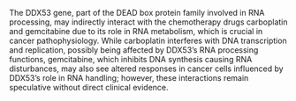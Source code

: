 The DDX53 gene, part of the DEAD box protein family involved in RNA processing, may indirectly interact with the chemotherapy drugs carboplatin and gemcitabine due to its role in RNA metabolism, which is crucial in cancer pathophysiology. While carboplatin interferes with DNA transcription and replication, possibly being affected by DDX53’s RNA processing functions, gemcitabine, which inhibits DNA synthesis causing RNA disturbances, may also see altered responses in cancer cells influenced by DDX53’s role in RNA handling; however, these interactions remain speculative without direct clinical evidence.